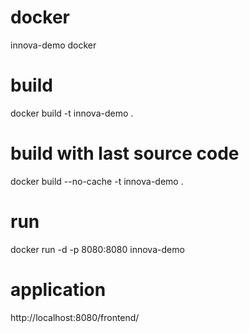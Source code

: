 # docker
innova-demo docker

# build
docker build -t innova-demo .

# build with last source code
docker build --no-cache -t innova-demo .

# run
docker run -d -p 8080:8080 innova-demo

# application
http://localhost:8080/frontend/